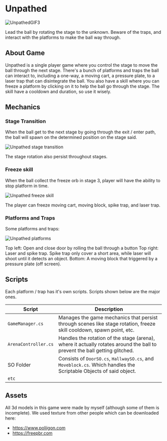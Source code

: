 # Unpathed

![UnpathedGIF3](https://github.com/user-attachments/assets/ec6e5043-bb06-41bb-9b6c-35d5f7c102fd)

Lead the ball by rotating the stage to the unknown. Beware of the traps, and interact with the platforms to make the ball way through.

## About Game
Unpathed is a single player game where you control the stage to move the ball through the next stage. There's a bunch of platforms and traps the ball can interact to, including a one-way, a moving cart, a pressure plate, to a laser trap that can disintegrate the ball.
You also have a skill where you can freeze a platform by clicking on it to help the ball go through the stage. The skill have a cooldown and duration, so use it wisely.

## Mechanics

### Stage Transition
When the ball get to the next stage by going through the exit / enter path, the ball will spawn on the determined position on the stage said.

![Unpathed stage transition](https://github.com/user-attachments/assets/4d8a54f5-cea8-4c1d-bc8e-59946a6bb299)

The stage rotation also persist throughout stages.

### Freeze skill
When the ball collect the freeze orb in stage 3, player will have the ability to stop platform in time.

![Unpathed freeze skill](https://github.com/user-attachments/assets/a32b7499-9bff-497e-bea5-61f6d905eefe)

The player can freeze moving cart, moving block, spike trap, and laser trap.

### Platforms and Traps
Some platforms and traps:

![Unpathed platforms](https://github.com/user-attachments/assets/523672fb-550f-4f4a-a607-19d90965e5a9)

Top left: Open and close door by rolling the ball through a button
Top right: Laser and spike trap. Spike trap only cover a short area, while laser will shoot until it detects an object.
Bottom: A moving block that triggered by a pressure plate (off screen).

## Scripts
Each platform / trap has it's own scripts. Scripts shown below are the major ones.

| Script | Description |
| --- | --- |
| `GameManager.cs` | Manages the game mechanics that persist through scenes like stage rotation, freeze skill cooldown, spawn point, etc. |
| `ArenaController.cs` | Handles the rotation of the stage (arena), where it actually rotates around the ball to prevent the ball getting glitched. |
| SO Folder | Consists of `DoorSO.cs`, `HallwaySO.cs`, and `Moveblock.cs`. Which handles the Scriptable Objects of said object. |
| `etc` | |

## Assets

All 3d models in this game were made by myself (although some of them is incomplete). We used texture from other people which can be downloaded here:
- https://www.poliigon.com
- https://freepbr.com

